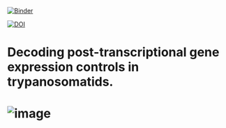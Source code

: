[![Binder](https://mybinder.org/badge_logo.svg)](https://mybinder.org/v2/gh/mtinti/decoding-gene-expression/HEAD)

[![DOI](https://zenodo.org/badge/916689857.svg)](https://doi.org/10.5281/zenodo.14647227)

<h1> Decoding post-transcriptional gene expression controls in trypanosomatids.<h1>

![image]('https://github.com/mtinti/decoding-gene-expression/blob/main/TB/Tb_TE.svg')


